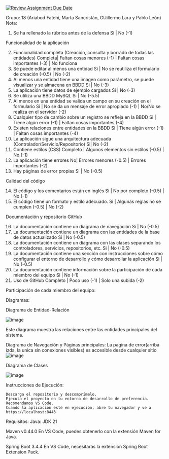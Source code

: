 [![Review Assignment Due Date](https://classroom.github.com/assets/deadline-readme-button-22041afd0340ce965d47ae6ef1cefeee28c7c493a6346c4f15d667ab976d596c.svg)](https://classroom.github.com/a/D1C1HU9V)

Grupo: 18 (Ariabod Fatehi, Marta Sancristán, GUillermo Lara y Pablo León) 
Nota:
1.	Se ha rellenado la rúbrica antes de la defensa
Si | No (-1)

Funcionalidad de la aplicación

2.	Funcionalidad completa (Creación, consulta y borrado de todas las entidades)
Completa| Faltan cosas menores (-1) | Faltan cosas importantes (-3) | No funciona 
3.	Se puede editar al menos una entidad 
Si | No se reutiliza el formulario de creación (-0.5) | No (-2)
4.	Al menos una entidad tiene una imagen como parámetro, se puede visualizar y se almacena en BBDD
Si | No (-3)
5.	La aplicación tiene datos de ejemplo cargados
Si | No (-3)
6.	Se utiliza una BBDD MySQL
Si | No (-5.5)
7.	Al menos  en una entidad se valida un campo en su creación en el formulario 
Si | No se da un mensaje de error apropiado (-1) | No/No se realiza en el servidor (-2)
8.	Cualquier tipo de cambio sobre un registro se refleja en la BBDD
Si | Tiene algún error (-1) | Faltan cosas importantes (-4)
9.	Existen relaciones entre entidades en la BBDD
Si | Tiene algún error (-1) | Faltan cosas importantes (-4)
10.	La aplicación sigue una arquitectura adecuada (Controlador/Servicio/Repositorio)
Si| No (-2)
11.	Contiene estilos (CSS)
Completo | Algunos elementos sin estilos (-0.5) | No (-1)
12.	La aplicación tiene errores 
No| Errores menores (-0.5) | Errores importantes (-2)
13.	Hay páginas de error propias
Si | No (-0.5)



Calidad del código

14.	El código y los comentarios están en inglés
Si | No por completo (-0.5) | No (-1)
15.	El código tiene un formato y estilo adecuado.
Si | Algunas reglas no se cumplen (-0.5) | No (-2)

Documentación y repositorio GitHub

16.	La documentación contiene un diagrama de navegación 
Si | No (-0.5)
17.	La documentación contiene un diagrama con las entidades de la base de datos actualizado
Si | No (-0.5)
18.	La documentación contiene un diagrama con las clases separando los controladores, servicios, repositorios, etc.
Si | No (-0.5)
19.	La documentación contiene una sección con instrucciones sobre cómo configurar el entorno de desarrollo y cómo desarrollar la aplicación
Si | No (-0.5)
20.	La documentación contiene información sobre la participación de cada miembro del equipo
Si | No (-1)
22.	Uso de GitHub
Completo | Poco uso (-1) | Solo una subida (-2) 

Participación de cada miembro del equipo:






Diagramas:

Diagrama de Entidad-Relación

![image](https://github.com/user-attachments/assets/15535b36-3c5b-454b-8c40-ab7c76438149)


Este diagrama muestra las relaciones entre las entidades principales del sistema.

Diagrama de Navegación y Páginas principales:
La pagina de error(arriba izda, la unica sin conexiones visibles) es accesible desde cualquier sitio
![image](https://github.com/user-attachments/assets/fb0b3f5c-fb56-41a6-a1ce-8c042321b80a)








Diagrama de Clases

![image](https://github.com/user-attachments/assets/b709809d-1f3a-47ae-acfa-22e3b60e3d42)








Instrucciones de Ejecución:

    Descarga el repositorio y descomprímelo.
    Ejecuta el proyecto en tu entorno de desarrollo de preferencia. Recomendamos VS Code.
    Cuando la aplicación esté en ejecución, abre tu navegador y ve a https://localhost:8443
Requisitos:
Java: JDK 21

Maven v0.44.0
En VS Code, puedes obtenerlo con la extensión Maven for Java.

Spring Boot 3.4.4
En VS Code, necesitarás la extensión Spring Boot Extension Pack.































